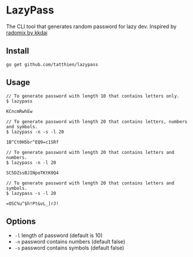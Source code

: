 # LazyPass

The CLI tool that generates random password for lazy dev. Inspired by [radomix by kkdai](https://github.com/kkdai/radomtix)

## Install

```
go get github.com/tatthien/lazypass
```

## Usage

```
// To generate password with length 10 that contains letters only.
$ lazypass

KCncmRwhEw
```

```
// To generate password with length 20 that contains letters, numbers and symbols.
$ lazypass -n -s -l 20 

1B^Ct0H5br^EQ9=c1SRf
```

```
// To generate password with length 20 that contains letters and numbers.
$ lazypass -n -l 20

SC5DZssBJINpoTKtK0Q4
```

```
// To generate password with length 20 that contains letters and symbols.
$ lazypass -s -l 20 

=OSC%u^$h!Pt&vL_]rJ!
```

## Options

- `-l` length of password (default is 10)
- `-n` password contains numbers (default false)
- `-s` password contains symbols (default false)